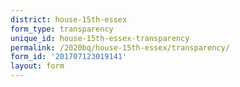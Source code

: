 ```yaml
---
district: house-15th-essex
form_type: transparency
unique_id: house-15th-essex-transparency
permalink: /2020bq/house-15th-essex/transparency/
form_id: '201707123019141'
layout: form
---
```

